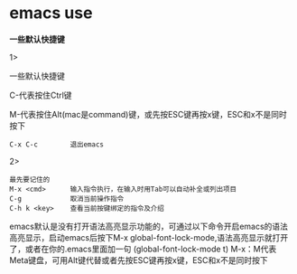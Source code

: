 # emacs use

**一些默认快捷键**

1>

一些默认快捷键

C-代表按住Ctrl键

M-代表按住Alt(mac是command)键，或先按ESC键再按x键，ESC和x不是同时按下
```
C-x C-c        退出emacs
```

2>

```
最先要记住的
M-x <cmd>      输入指令执行，在输入时用Tab可以自动补全或列出项目
C-g            取消当前操作指令
C-h k <key>    查看当前按键绑定的指令及介绍
```



emacs默认是没有打开语法高亮显示功能的，可通过以下命令开启emacs的语法高亮显示，启动emacs后按下M-x global-font-lock-mode,语法高亮显示就打开了，或者在你的.emacs里面加一句
(global-font-lock-mode t)
M-x：M代表Meta键盘，可用Alt键代替或者先按ESC键再按x键，ESC和x不是同时按下


